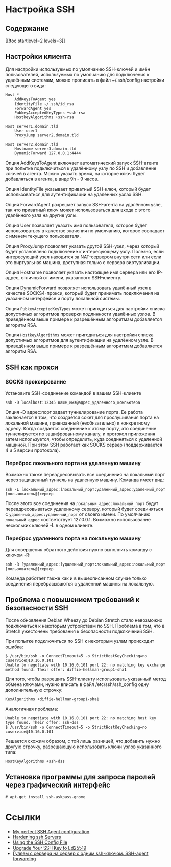 Настройка SSH
=============

Содержание
----------

[[!toc startlevel=2 levels=3]]

Настройки клиента
-----------------

Для настройки используемых по умолчанию SSH-ключей и имён пользователей, используемых по умолчанию для подключения к удалённым системам, можно прописать в файл ~/.ssh/config настройки следующего вида:

    Host *
        AddKeysToAgent yes
        IdentityFile ~/.ssh/id_rsa
        ForwardAgent yes
        PubkeyAcceptedKeyTypes +ssh-rsa
        HostkeyAlgorithms +ssh-rsa
  
    Host server1.domain.tld
        User user1
        ProxyJump server2.domain.tld
  
    Host server2.domain.tld
        Hostname server3.domain.tld
        DynamicForward 127.0.0.1:4444

Опция AddKeysToAgent включает автоматический запуск SSH-агента при попытке подключиться к удалённому узлу по SSH и добавление ключей в агента. Можно указать время, на которое ключ будет добавляться в агента, в виде 9h - 9 часов.

Опция IdentityFile указывает приватный SSH-ключ, который будет использоваться для аутентификации на удалённых узлах SSH.

Опция ForwardAgent разрешает запуск SSH-агента на удалённом узле, так что приватный ключ может использоваться для входа с этого удалённого узла на другие узлы.

Опция User позволяет указать имя пользователя, которое будет использоваться в качестве значения по умолчанию, которое совпадает с именем текущего пользователя.

Опция ProxyJump позволяет указать другой SSH-узел, через который будет установлено подключение к интересующему узлу. Полезно, если интересующий узел находится за NAT-сервером внутри сети или если это виртуальная машина, доступная только с сервера виртуализации.

Опция Hostname позволяет указать настоящее имя сервера или его IP-адрес, отличный от имени, указанного SSH-клиенту.

Опция DynamicForward позволяет использовать удалённый узел в качестве SOCKS4-прокси, который будет принимать подключения на указанном интерфейсе и порту локальной системы.

Опция `PubkeyAcceptedKeyTypes` может пригодиться для настройки списка допустимых алгоритмов проверки подлинности удалённых узлов. В приведённом выше примере к разрешённым алгоритмам добавляется алгоритм RSA.

Опция `HostkeyAlgorithms` может пригодиться для настройки списка допустимых алгоритмов для аутентификации на удалённом узле. В приведённом выше примере к разрешённым алгоритмам добавляется алгоритм RSA.

SSH как прокси
--------------

### SOCKS проксирование

Установите SSH-соединение командой в вашем SSH-клиенте

    ssh -D localhost:12345 ваше_имя@адрес_удаленного_компьютера

Опция -D адрес:порт задает туннелирование порта. Ее работа заключается в том, что создается сокет для прослушивания порта на локальной машине, привязанный (необязательно) к конкретному адресу. Когда создается соединение к этому порту, это соединение туннелируется по зашифрованному каналу, и протокол приложения затем используется, чтобы определить, куда соединяться с удаленной машиной. При этом SSH работает как SOCKS сервер (поддерживается 4 и 5 версии протокола).

### Переброс локального порта на удаленную машину

Возможно также переадресовывать все соединения на локальный порт через защищенный туннель на удаленную машину. Команда имеет вид:

    ssh -L [локальный_адрес:]локальный_порт:удаленный_адрес:удаленный_порт [пользователь@]сервер
  
После этого все соединения на `локальный_адрес:локальный_порт` будут переадресовываться удаленному серверу, который будет соединяться с `удаленный_адрес:удаленный_порт` от своего имени. По умолчанию `локальный_адрес` соответствует 127.0.0.1. Возможно использование нескольких ключей -L в одном клиенте.

### Переброс удаленного порта на локальную машину

Для совершения обратного действия нужно выполнить команду с ключом -R:

    ssh -R [удаленный_адрес:]удаленный_порт:локальный_адрес:локальный_порт [пользователь@]сервер

Команда работает также как и в вышеописанном случае только соединения перебрасываются с удаленной машины на локальную.

Проблема с повышением требований к безопасности SSH
---------------------------------------------------

После обновления Debian Wheezy до Debian Stretch стало невозможно подключиться к некоторым устройствам по SSH. Проблема в том, что в Stretch ужесточены требования к безопасности подключений SSH.

При попытке подключиться по SSH к некоторым узлам происходит ошибка:

    $ /usr/bin/ssh -o ConnectTimeout=5 -o StrictHostKeyChecking=no cuservice@10.16.0.101
    Unable to negotiate with 10.16.0.101 port 22: no matching key exchange method found. Their offer: diffie-hellman-group1-sha1

Для того, чтобы разрешить SSH-клиенту использовать указанный метод обмена ключами, нужно вписать в файл /etc/ssh/ssh_config одну дополнительную строчку:

    KexAlgorithms +diffie-hellman-group1-sha1

Аналогичная проблема:

    Unable to negotiate with 10.16.0.101 port 22: no matching host key type found. Their offer: ssh-dss
    $ /usr/bin/ssh -o ConnectTimeout=5 -o StrictHostKeyChecking=no cuservice@10.16.0.101

Решается схожим образом, с той лишь разницей, что добавить нужно другую строчку, разрешающую использовать ключи узлов указанного типа:

    HostKeyAlgorithms +ssh-dss

Установка программы для запроса паролей через графический интерфейс
-------------------------------------------------------------------

    # apt-get install ssh-askpass-gnome

Ссылки
======

* [My perfect SSH Agent configuration](https://jamezrin.name/my-perfect-ssh-agent-configuration)
* [Hardening ssh Servers](https://feeding.cloud.geek.nz/posts/hardening-ssh-servers/)
* [Using the SSH Config File](https://linuxize.com/post/using-the-ssh-config-file/)
* [Upgrade Your SSH Key to Ed25519](https://medium.com/risan/upgrade-your-ssh-key-to-ed25519-c6e8d60d3c54)
* [Гуляем с сервера на сервер с одним ssh-ключом. SSH-agent forwarding](https://debian.pro/567)
